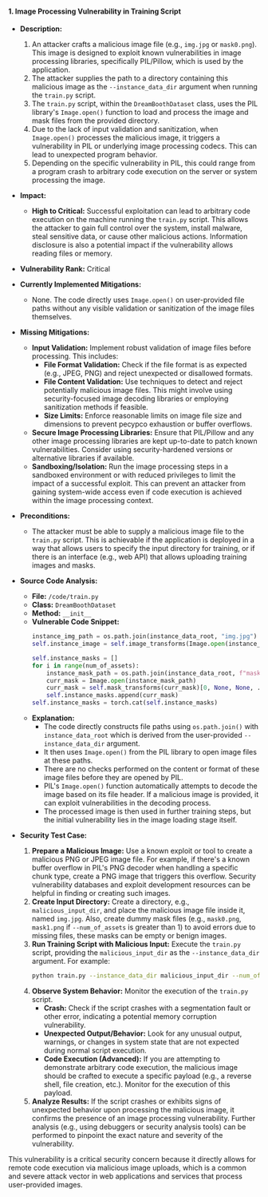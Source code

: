 #### 1. Image Processing Vulnerability in Training Script

- **Description:**
    1. An attacker crafts a malicious image file (e.g., `img.jpg` or `mask0.png`). This image is designed to exploit known vulnerabilities in image processing libraries, specifically PIL/Pillow, which is used by the application.
    2. The attacker supplies the path to a directory containing this malicious image as the `--instance_data_dir` argument when running the `train.py` script.
    3. The `train.py` script, within the `DreamBoothDataset` class, uses the PIL library's `Image.open()` function to load and process the image and mask files from the provided directory.
    4. Due to the lack of input validation and sanitization, when `Image.open()` processes the malicious image, it triggers a vulnerability in PIL or underlying image processing codecs. This can lead to unexpected program behavior.
    5. Depending on the specific vulnerability in PIL, this could range from a program crash to arbitrary code execution on the server or system processing the image.

- **Impact:**
    - **High to Critical:**  Successful exploitation can lead to arbitrary code execution on the machine running the `train.py` script. This allows the attacker to gain full control over the system, install malware, steal sensitive data, or cause other malicious actions. Information disclosure is also a potential impact if the vulnerability allows reading files or memory.

- **Vulnerability Rank:** Critical

- **Currently Implemented Mitigations:**
    - None. The code directly uses `Image.open()` on user-provided file paths without any visible validation or sanitization of the image files themselves.

- **Missing Mitigations:**
    - **Input Validation:** Implement robust validation of image files before processing. This includes:
        - **File Format Validation:** Check if the file format is as expected (e.g., JPEG, PNG) and reject unexpected or disallowed formats.
        - **File Content Validation:** Use techniques to detect and reject potentially malicious image files. This might involve using security-focused image decoding libraries or employing sanitization methods if feasible.
        - **Size Limits:** Enforce reasonable limits on image file size and dimensions to prevent ресурсо exhaustion or buffer overflows.
    - **Secure Image Processing Libraries:** Ensure that PIL/Pillow and any other image processing libraries are kept up-to-date to patch known vulnerabilities. Consider using security-hardened versions or alternative libraries if available.
    - **Sandboxing/Isolation:**  Run the image processing steps in a sandboxed environment or with reduced privileges to limit the impact of a successful exploit. This can prevent an attacker from gaining system-wide access even if code execution is achieved within the image processing context.

- **Preconditions:**
    - The attacker must be able to supply a malicious image file to the `train.py` script. This is achievable if the application is deployed in a way that allows users to specify the input directory for training, or if there is an interface (e.g., web API) that allows uploading training images and masks.

- **Source Code Analysis:**
    - **File:** `/code/train.py`
    - **Class:** `DreamBoothDataset`
    - **Method:** `__init__`
    - **Vulnerable Code Snippet:**
      ```python
      instance_img_path = os.path.join(instance_data_root, "img.jpg")
      self.instance_image = self.image_transforms(Image.open(instance_img_path))

      self.instance_masks = []
      for i in range(num_of_assets):
          instance_mask_path = os.path.join(instance_data_root, f"mask{i}.png")
          curr_mask = Image.open(instance_mask_path)
          curr_mask = self.mask_transforms(curr_mask)[0, None, None, ...]
          self.instance_masks.append(curr_mask)
      self.instance_masks = torch.cat(self.instance_masks)
      ```
    - **Explanation:**
        - The code directly constructs file paths using `os.path.join()` with `instance_data_root` which is derived from the user-provided `--instance_data_dir` argument.
        - It then uses `Image.open()` from the PIL library to open image files at these paths.
        - There are no checks performed on the content or format of these image files before they are opened by PIL.
        - PIL's `Image.open()` function automatically attempts to decode the image based on its file header. If a malicious image is provided, it can exploit vulnerabilities in the decoding process.
        - The processed image is then used in further training steps, but the initial vulnerability lies in the image loading stage itself.

- **Security Test Case:**
    1. **Prepare a Malicious Image:** Use a known exploit or tool to create a malicious PNG or JPEG image file. For example, if there's a known buffer overflow in PIL's PNG decoder when handling a specific chunk type, create a PNG image that triggers this overflow. Security vulnerability databases and exploit development resources can be helpful in finding or creating such images.
    2. **Create Input Directory:** Create a directory, e.g., `malicious_input_dir`, and place the malicious image file inside it, named `img.jpg`. Also, create dummy mask files (e.g., `mask0.png`, `mask1.png` if `--num_of_assets` is greater than 1) to avoid errors due to missing files, these masks can be empty or benign images.
    3. **Run Training Script with Malicious Input:** Execute the `train.py` script, providing the `malicious_input_dir` as the `--instance_data_dir` argument. For example:
       ```bash
       python train.py --instance_data_dir malicious_input_dir --num_of_assets 1 --output_dir outputs/test_exploit
       ```
    4. **Observe System Behavior:** Monitor the execution of the `train.py` script.
        - **Crash:** Check if the script crashes with a segmentation fault or other error, indicating a potential memory corruption vulnerability.
        - **Unexpected Output/Behavior:** Look for any unusual output, warnings, or changes in system state that are not expected during normal script execution.
        - **Code Execution (Advanced):**  If you are attempting to demonstrate arbitrary code execution, the malicious image should be crafted to execute a specific payload (e.g., a reverse shell, file creation, etc.). Monitor for the execution of this payload.
    5. **Analyze Results:** If the script crashes or exhibits signs of unexpected behavior upon processing the malicious image, it confirms the presence of an image processing vulnerability. Further analysis (e.g., using debuggers or security analysis tools) can be performed to pinpoint the exact nature and severity of the vulnerability.

This vulnerability is a critical security concern because it directly allows for remote code execution via malicious image uploads, which is a common and severe attack vector in web applications and services that process user-provided images.